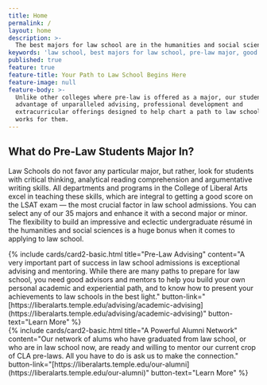 ```yaml
---
title: Home
permalink: /
layout: home
description: >-
  The best majors for law school are in the humanities and social sciences. All programs in the College of Liberal Arts prepare students   for the LSAT.
keywords: 'law school, best majors for law school, pre-law major, good score on lsat, pre-law degree'
published: true
feature: true
feature-title: Your Path to Law School Begins Here
feature-image: null
feature-body: >-
  Unlike other colleges where pre-law is offered as a major, our students take
  advantage of unparalleled advising, professional development and
  extracurricular offerings designed to help chart a path to law school that
  works for them.
---
```

## What do Pre-Law Students Major In?
Law Schools do not favor any particular major, but rather, look for students with critical thinking, analytical reading comprehension and argumentative writing skills. All departments and programs in the College of Liberal Arts excel in teaching these skills, which are integral to getting a good score on the LSAT exam — the most crucial factor in law school admissions. You can select any of our 35 majors and enhance it with a second major or minor. The flexibility to build an impressive and eclectic undergraduate résumé in the humanities and social sciences is a huge bonus when it comes to applying to law school.

<div class="row row-wide">
  <div class="col s1 m6 l6">{% include cards/card2-basic.html
    title="Pre-Law Advising"
    content="A very important part of success in law school admissions is exceptional advising and mentoring. While there are many paths to prepare for law school, you need good advisors and mentors to help you build your own personal academic and experiential path, and to know how to present your achievements to law schools in the best light."
    button-link="[https://liberalarts.temple.edu/advising/academic-advising](https://liberalarts.temple.edu/advising/academic-advising)"
    button-text="Learn More" %}
  </div>
  <div class="row row-wide">
    <div class="col s1 m6 l6">{% include cards/card2-basic.html
      title="A Powerful Alumni Network"
      content="Our network of alums who have graduated from law school, or who are in law school now, are ready and willing to mentor our current crop of CLA pre-laws. All you have to do is ask us to make the connection."
      button-link="[https://liberalarts.temple.edu/our-alumni](https://liberalarts.temple.edu/our-alumni)"
      button-text="Learn More" %}
    </div>
</div>
